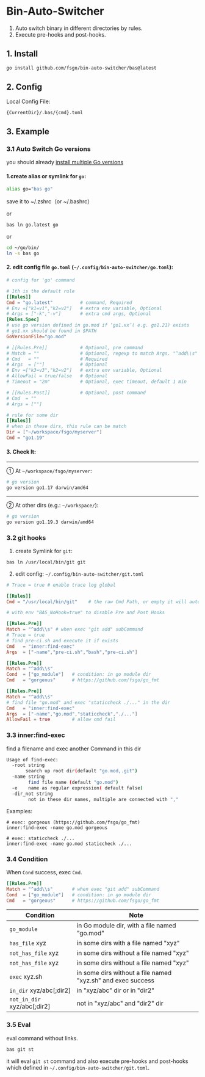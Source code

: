 # Bin-Auto-Switcher

1. Auto switch binary in different directories by rules. 
2. Execute pre-hooks and post-hooks.

## 1. Install

```bash
go install github.com/fsgo/bin-auto-switcher/bas@latest
```

## 2. Config
Local Config File:
```
{CurrentDir}/.bas/{cmd}.toml
```

## 3. Example
### 3.1 Auto Switch Go versions
you should already [install multiple Go versions](https://github.com/fsgo/smart-go-dl)

#### 1.create alias or symlink for `go`:
```bash
alias go="bas go"
```
save it to ~/.zshrc（or ~/.bashrc）

or

```bash
bas ln go.latest go
```

or

```bash
cd ~/go/bin/
ln -s bas go
```


#### 2. edit config file `go.toml` (`~/.config/bin-auto-switcher/go.toml`):
```toml
# config for 'go' command

# 1th is the default rule
[[Rules]]
Cmd = "go.latest"          # command, Required
# Env =["k1=v1","k2=v2"]   # extra env variable, Optional
# Args = ["-k","-v"]       # extra cmd args, Optional
[Rules.Spec]
# use go version defined in go.mod if ‘go1.xx’( e.g. go1.21) exists
# go1.xx should be found in $PATH
GoVersionFile="go.mod"

# [[Rules.Pre]]            # Optional, pre command
# Match = ""               # Optional, regexp to match Args. "^add\\s" will match "git add ."
# Cmd   = ""               # Required
# Args  = [""]             # Optional
# Env =["k3=v3","k2=v2"]   # extra env variable, Optional
# AllowFail = true/false   # Optional
# Timeout = "2m"           # Optional, exec timeout, default 1 min

# [[Rules.Post]]           # Optional, post command
# Cmd  = ""
# Args = [""]

# rule for some dir
[[Rules]]
# when in these dirs, this rule can be match
Dir = ["~/workspace/fsgo/myserver"]
Cmd = "go1.19"
```

#### 3. Check It:
----------
① At  `~/workspace/fsgo/myserver`: 
```bash
# go version
go version go1.17 darwin/amd64
```
-----------
②  At other dirs (e.g.: `~/workspace/`):
```bash
# go version
go version go1.19.3 darwin/amd64
```

### 3.2 git hooks
1. create Symlink for `git`:
```bash
bas ln /usr/local/bin/git git
```

2. edit config: `~/.config/bin-auto-switcher/git.toml`
```toml
# Trace = true # enable trace log global

[[Rules]]
Cmd = "/usr/local/bin/git"    # the raw Cmd Path, or empty it will auto detect

# with env "BAS_NoHook=true" to disable Pre and Post Hooks

[[Rules.Pre]]
Match = "^add\\s" # when exec "git add" subCommand
# Trace = true
# find pre-ci.sh and execute it if exists
Cmd   = "inner:find-exec"
Args  = ["-name","pre-ci.sh","bash","pre-ci.sh"]

[[Rules.Pre]]               
Match = "^add\\s"       
Cond  = ["go_module"]   # condition: in go module dir
Cmd   = "gorgeous"      # https://github.com/fsgo/go_fmt

[[Rules.Pre]]               
Match = "^add\\s"
# find file "go.mod" and exec "staticcheck ./..." in the dir
Cmd   = "inner:find-exec"
Args  = ["-name","go.mod","staticcheck","./..."]
AllowFail = true        # allow cmd fail
```

### 3.3 inner:find-exec
find a filename and exec another Command in this dir
```bash
Usage of find-exec:
  -root string
       search up root dir(default "go.mod,.git")
  -name string
    	find file name (default "go.mod")
  -e	name as regular expression( default false)
  -dir_not string
    	not in these dir names, multiple are connected with ","
```

Examples:
```
# exec: gorgeous (https://github.com/fsgo/go_fmt)
inner:find-exec -name go.mod gorgeous

# exec: staticcheck ./...
inner:find-exec -name go.mod staticcheck ./...
```

### 3.4 Condition
When `Cond` success, exec `Cmd`.
```toml
[[Rules.Pre]]               
Match = "^add\\s"       # when exec "git add" subCommand
Cond  = ["go_module"]   # condition: in go module dir
Cmd   = "gorgeous"      # https://github.com/fsgo/go_fmt
```
| Condition                   | Note                                                        |
|-----------------------------|-------------------------------------------------------------|
| `go_module`                 | in Go module dir, with a file named "go.mod"                |
| `has_file` xyz              | in some dirs with a file named "xyz"                        | 
| `not_has_file` xyz          | in some dirs without a file named "xyz"                     | 
| `not_has_file` xyz          | in some dirs without a file named "xyz"                     | 
| `exec` xyz.sh               | in some dirs without a file named "xyz.sh" and exec success | 
| `in_dir` xyz/abc[;dir2]     | in "xyz/abc" dir or in "dir2"                               | 
| `not_in_dir` xyz/abc[;dir2] | not in "xyz/abc" and "dir2" dir                             | 


### 3.5 Eval
eval command without links.
```bash
bas git st
```
it will eval `git st` command and also execute pre-hooks and post-hooks which defined
in `~/.config/bin-auto-switcher/git.toml`.

